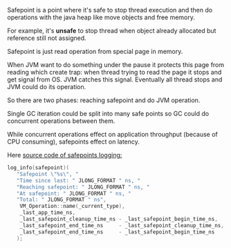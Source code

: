 Safepoint is a point where it's safe to stop thread execution and then do operations with the java heap
like move objects and free memory.

For example, it's **unsafe** to stop thread when object already allocated but reference still not assigned.

Safepoint is just read operation from special page in memory.

When JVM want to do something under the pause it protects this page from reading which create trap:
when thread trying to read the page it stops and get signal from OS.
JVM catches this signal.
Eventually all thread stops and JVM could do its operation.

So there are two phases: reaching safepoint and do JVM operation.

Single GC iteration could be split into many safe points so GC could do concurrent operations between them.

While concurrent operations effect on application throughput (because of CPU consuming),
safepoints effect on latency.

Here [source code of safepoints logging:](https://github.com/openjdk/jdk/blob/master/src/hotspot/share/runtime/safepoint.cpp)

```C++
log_info(safepoint)(
   "Safepoint \"%s\", "
   "Time since last: " JLONG_FORMAT " ns, "
   "Reaching safepoint: " JLONG_FORMAT " ns, "
   "At safepoint: " JLONG_FORMAT " ns, "
   "Total: " JLONG_FORMAT " ns",
    VM_Operation::name(_current_type),
    _last_app_time_ns,
    _last_safepoint_cleanup_time_ns - _last_safepoint_begin_time_ns,
    _last_safepoint_end_time_ns     - _last_safepoint_cleanup_time_ns,
    _last_safepoint_end_time_ns     - _last_safepoint_begin_time_ns
   );
```